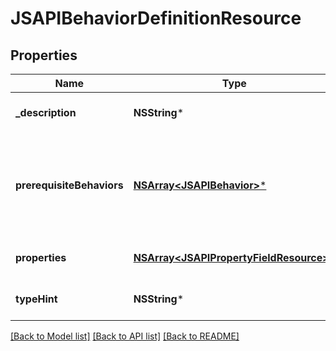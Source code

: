 # JSAPIBehaviorDefinitionResource

## Properties
Name | Type | Description | Notes
------------ | ------------- | ------------- | -------------
**_description** | **NSString*** | Description of the behavior | [optional] 
**prerequisiteBehaviors** | [**NSArray&lt;JSAPIBehavior&gt;***](JSAPIBehavior.md) | Pre-requisite behaviors that an item must have in order to also have this behavior | [optional] 
**properties** | [**NSArray&lt;JSAPIPropertyFieldResource&gt;***](JSAPIPropertyFieldResource.md) | Configurable properties of the behavior | 
**typeHint** | **NSString*** | The behavior type | 

[[Back to Model list]](../README.md#documentation-for-models) [[Back to API list]](../README.md#documentation-for-api-endpoints) [[Back to README]](../README.md)


